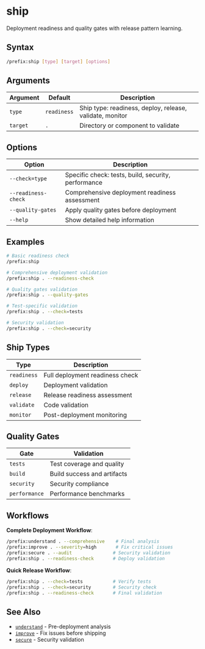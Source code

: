 # ship

Deployment readiness and quality gates with release pattern learning.

## Syntax

```bash
/prefix:ship [type] [target] [options]
```

## Arguments

| Argument | Default | Description |
|----------|---------|-------------|
| `type` | `readiness` | Ship type: readiness, deploy, release, validate, monitor |
| `target` | `.` | Directory or component to validate |

## Options

| Option | Description |
|--------|-------------|
| `--check=type` | Specific check: tests, build, security, performance |
| `--readiness-check` | Comprehensive deployment readiness assessment |
| `--quality-gates` | Apply quality gates before deployment |
| `--help` | Show detailed help information |

## Examples

```bash
# Basic readiness check
/prefix:ship

# Comprehensive deployment validation
/prefix:ship . --readiness-check

# Quality gates validation
/prefix:ship . --quality-gates

# Test-specific validation
/prefix:ship . --check=tests

# Security validation
/prefix:ship . --check=security
```

## Ship Types

| Type | Description |
|------|-------------|
| `readiness` | Full deployment readiness check |
| `deploy` | Deployment validation |
| `release` | Release readiness assessment |
| `validate` | Code validation |
| `monitor` | Post-deployment monitoring |

## Quality Gates

| Gate | Validation |
|------|------------|
| `tests` | Test coverage and quality |
| `build` | Build success and artifacts |
| `security` | Security compliance |
| `performance` | Performance benchmarks |

## Workflows

**Complete Deployment Workflow**:

```bash
/prefix:understand . --comprehensive    # Final analysis
/prefix:improve . --severity=high       # Fix critical issues
/prefix:secure . --audit               # Security validation
/prefix:ship . --readiness-check       # Deploy validation
```

**Quick Release Workflow**:

```bash
/prefix:ship . --check=tests           # Verify tests
/prefix:ship . --check=security        # Security check
/prefix:ship . --readiness-check       # Final validation
```

## See Also

- [`understand`](understand.md) - Pre-deployment analysis
- [`improve`](improve.md) - Fix issues before shipping
- [`secure`](secure.md) - Security validation
